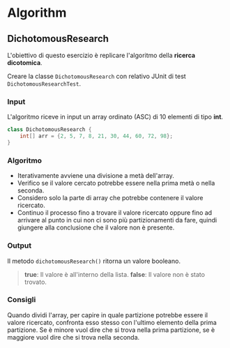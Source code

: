 # Algorithm

## DichotomousResearch

L'obiettivo di questo esercizio è replicare l'algoritmo della **ricerca dicotomica**.

Creare la classe `DichotomousResearch` con relativo JUnit di test `DichotomousResearchTest`.

### Input

L'algoritmo riceve in input un array ordinato (ASC) di 10 elementi di tipo **int**.

```java
class DichotomousResearch {
    int[] arr = {2, 5, 7, 8, 21, 30, 44, 60, 72, 98};
}
```

### Algoritmo

- Iterativamente avviene una divisione a metà dell'array.
- Verifico se il valore cercato potrebbe essere nella prima metà o nella seconda.
- Considero solo la parte di array che potrebbe contenere il valore ricercato.
- Continuo il processo fino a trovare il valore ricercato oppure fino ad arrivare al punto in cui non ci sono più partizionamenti da fare, quindi giungere alla conclusione che il valore non è presente.

### Output

Il metodo `dichotomousResearch()` ritorna un valore booleano.
> **true**: Il valore è all'interno della lista.
> **false**: Il valore non è stato trovato.

### Consigli

Quando dividi l'array, per capire in quale partizione potrebbe essere il valore ricercato, confronta esso stesso con l'ultimo elemento della prima partizione.
Se è minore vuol dire che si trova nella prima partizione, se è maggiore vuol dire che si trova nella seconda.
